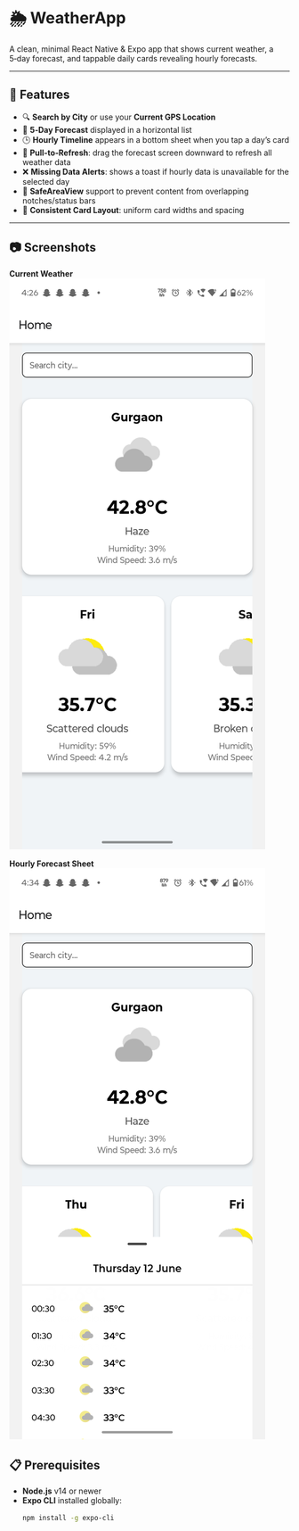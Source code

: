 # 🌦️ WeatherApp

A clean, minimal React Native & Expo app that shows current weather, a 5‑day forecast, and tappable daily cards revealing hourly forecasts.

---

## 🚀 Features

- 🔍 **Search by City** or use your **Current GPS Location**  
- 📅 **5‑Day Forecast** displayed in a horizontal list  
- 🕒 **Hourly Timeline** appears in a bottom sheet when you tap a day’s card  
- 🔄 **Pull‑to‑Refresh**: drag the forecast screen downward to refresh all weather data  
- ❌ **Missing Data Alerts**: shows a toast if hourly data is unavailable for the selected day  
- 📱 **SafeAreaView** support to prevent content from overlapping notches/status bars  
- 📐 **Consistent Card Layout**: uniform card widths and spacing  

---

## 📷 Screenshots

**Current Weather**  
![Current Weather Screen](./screenshots/current.png)

**Hourly Forecast Sheet**  
![Hourly Forecast Sheet](./screenshots/hourly-sheet.png)


## 📋 Prerequisites

- **Node.js** v14 or newer  
- **Expo CLI** installed globally:  
  ```bash
  npm install -g expo-cli